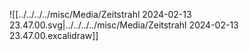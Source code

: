 ![[../../../../misc/Media/Zeitstrahl 2024-02-13 23.47.00.svg|../../../../misc/Media/Zeitstrahl 2024-02-13 23.47.00.excalidraw]]
